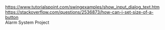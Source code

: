 https://www.tutorialspoint.com/swingexamples/show_input_dialog_text.htm \
https://stackoverflow.com/questions/2536873/how-can-i-set-size-of-a-button \
Alarm System Project 